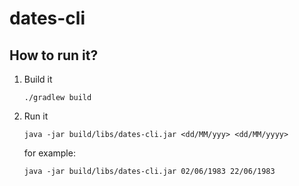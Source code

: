 # dates-cli

## How to run it?
1. Build it
    ```
    ./gradlew build
    ```
2. Run it
    ```
    java -jar build/libs/dates-cli.jar <dd/MM/yyy> <dd/MM/yyyy>
    ```
    
    for example:
     ```
    java -jar build/libs/dates-cli.jar 02/06/1983 22/06/1983
    ```